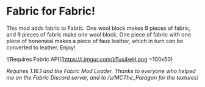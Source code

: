 # Fabric for Fabric!

This mod adds fabric to Fabric. One wool block makes 9 pieces of fabric, and 9 pieces of fabric make one wool block.
One piece of fabric with one piece of bonemeal makes a piece of faux leather, which in turn can be converted to leather. Enjoy!

![Requires Fabric API](https://i.imgur.com/bTus4wH.png =100x50)

*Requires 1.16.1 and the Fabric Mod Loader. Thanks to everyone who helped me on the Fabric Discord server, and to /u/MCThe_Paragon for the textures!*
